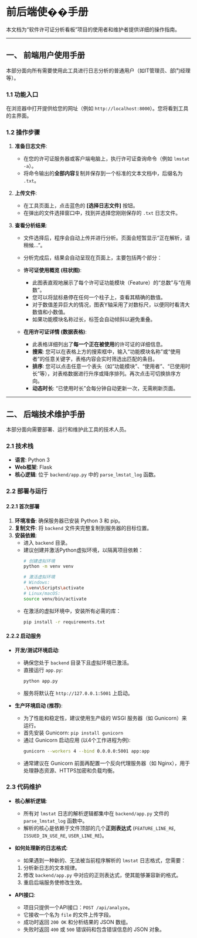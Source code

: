 # 前后端使��手册

本文档为“软件许可证分析看板”项目的使用者和维护者提供详细的操作指南。

---

## 一、 前端用户使用手册

本部分面向所有需要使用此工具进行日志分析的普通用户（如IT管理员、部门经理等）。

### 1.1 功能入口

在浏览器中打开提供给您的网址（例如 `http://localhost:8000`）。您将看到工具的主界面。

### 1.2 操作步骤

1.  **准备日志文件**:
    *   在您的许可证服务器或客户端电脑上，执行许可证查询命令（例如 `lmstat -a`）。
    *   将命令输出的**全部内容**复制并保存到一个标准的文本文档中，后缀名为 `.txt`。

2.  **上传文件**:
    *   在工具页面上，点击蓝色的 **[选择日志文件]** 按钮。
    *   在弹出的文件选择窗口中，找到并选择您刚刚保存的 `.txt` 日志文件。

3.  **查看分析结果**:
    *   文件选择后，程序会自动上传并进行分析。页面会短暂显示“正在解析，请稍候...”。
    *   分析完成后，结果会自动呈现在页面上，主要包括两个部分：

    *   **许可证使用概览 (柱状图)**:
        *   此图表直观地展示了每个许可证功能模块（Feature）的“总数”与“在用数”。
        *   您可以将鼠标悬停在任何一个柱子上，查看其精确的数值。
        *   对于数值差异巨大的情况，图表Y轴采用了对数标尺，以便同时看清大数值和小数值。
        *   如果功能模块名称过长，标签会自动倾斜以避免重叠。

    *   **在用许可证详情 (数据表格)**:
        *   此表格详细列出了**每一个正在被使用**的许可证的详细信息。
        *   **搜索**: 您可以在表格上方的搜索框中，输入“功能模块名称”或“使用者”的任意关键字，表格内容会实时筛选出匹配的条目。
        *   **排序**: 您可以点击任意一个表头（如“功能模块”、“使用者”、“已使用时长”等），对表格数据进行升序或降序排列。再次点击可切换排序方向。
        *   **动态时长**: “已使用时长”会每分钟自动更新一次，无需刷新页面。

---

## 二、 后端技术维护手册

本部分面向需要部署、运行和维护此工具的技术人员。

### 2.1 技术栈

*   **语言**: Python 3
*   **Web框架**: Flask
*   **核心逻辑**: 位于 `backend/app.py` 中的 `parse_lmstat_log` 函数。

### 2.2 部署与运行

#### 2.2.1 首次部署

1.  **环境准备**: 确保服务器已安装 Python 3 和 pip。
2.  **复制文件**: 将 `backend` 文件夹完整复制到服务器的目标位置。
3.  **安装依赖**:
    *   进入 `backend` 目录。
    *   建议创建并激活Python虚拟环境，以隔离项目依赖：
        ```bash
        # 创建虚拟环境
        python -m venv venv
        
        # 激活虚拟环境
        # Windows:
        .\venv\Scripts\activate
        # Linux/macOS:
        source venv/bin/activate
        ```
    *   在激活的虚拟环境中，安装所有必需的库：
        ```bash
        pip install -r requirements.txt
        ```

#### 2.2.2 启动服务

*   **开发/测试环境启动**:
    *   确保您处于 `backend` 目录下且虚拟环境已激活。
    *   直接运行 `app.py`:
        ```bash
        python app.py
        ```
    *   服务将默认在 `http://127.0.0.1:5001` 上启动。

*   **生产环境启动 (推荐)**:
    *   为了性能和稳定性，建议使用生产级的 WSGI 服务器（如 Gunicorn）来运行。
    *   首先安装 Gunicorn: `pip install gunicorn`
    *   通过 Gunicorn 启动应用 (以4个工作进程为例):
        ```bash
        gunicorn --workers 4 --bind 0.0.0.0:5001 app:app
        ```
    *   通常建议在 Gunicorn 前面再配置一个反向代理服务器（如 Nginx），用于处理静态资源、HTTPS加密和负载均衡。

### 2.3 代码维护

*   **核心解析逻辑**:
    *   所有对 `lmstat` 日志的解析逻辑都集中在 `backend/app.py` 文件的 `parse_lmstat_log` 函数中。
    *   解析的核心是依赖于文件顶部的几个**正则表达式** (`FEATURE_LINE_RE`, `ISSUED_IN_USE_RE`, `USER_LINE_RE`)。

*   **如何处理新的日志格式**:
    *   如果遇到一种新的、无法被当前程序解析的 `lmstat` 日志格式，您需要：
    1.  分析新日志的文本规律。
    2.  修改 `backend/app.py` 中对应的正则表达式，使其能够兼容新的格式。
    3.  重启后端服务使修改生效。

*   **API接口**:
    *   项目只提供一个API接口：`POST /api/analyze`。
    *   它接收一个名为 `file` 的文件上传字段。
    *   成功时返回 `200 OK` 和分析结果的 JSON 数组。
    *   失败时返回 `400` 或 `500` 错误码和包含错误信息的 JSON 对象。